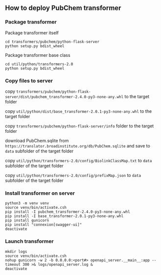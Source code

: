 ## How to deploy PubChem transformer

### Package transformer

Package transformer itself
```
cd transformers/pubchem/python-flask-server
python setup.py bdist_wheel
```
Package transformer base class
```
cd util/python/transformers-2.0
python setup.py bdist_wheel
```

### Copy files to server

copy `transformers/pubchem/python-flask-server/dist/pubchem_transformer-2.4.0-py3-none-any.whl` to the target folder

copy `util/python/dist/base_transformer-2.0.1-py3-none-any.whl` to the target folder

copy `transformers/pubchem/python-flask-server/info` folder to the target folder

download PubChem.sqlite from `https://translator.broadinstitute.org/db/PubChem.sqlite` and save to `data` subfolder of the target folder

copy `util/python/transformers-2.0/config/BiolinkClassMap.txt` to `data` subfolder of the target folder

copy `util/python/transformers-2.0/config/prefixMap.json` to `data` subfolder of the target folder


### Install transformer on server

```
python3 -m venv venv
source venv/bin/activate.csh
pip install -I pubchem_transformer-2.4.0-py3-none-any.whl
pip install -I base_transformer-2.0.1-py3-none-any.whl
pip install gunicorn
pip install "connexion[swagger-ui]"
deactivate
```

### Launch transformer

```
mkdir logs
source venv/bin/activate.csh
nohup gunicorn -w 2 -b 0.0.0.0:<port#> openapi_server.__main__:app --timeout 300 >& logs/openapi_server.log &
deactivate
```



